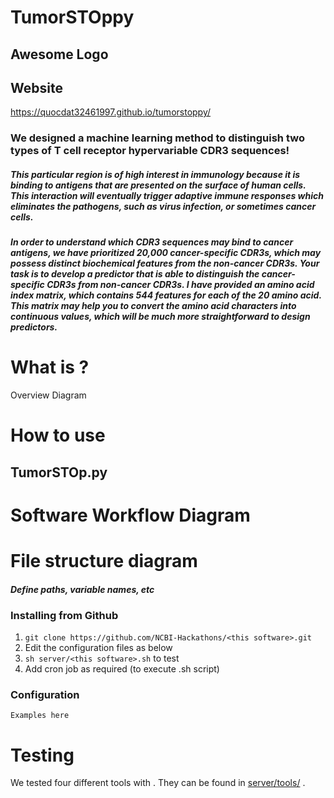 # TumorSTOppy

## Awesome Logo

## Website
https://quocdat32461997.github.io/tumorstoppy/

### We designed a machine learning method to distinguish two types of T cell receptor hypervariable CDR3 sequences!  

##### This particular region is of high interest in immunology because it is binding to antigens that are presented on the surface of human cells. This interaction will eventually trigger adaptive immune responses which eliminates the pathogens, such as virus infection, or sometimes cancer cells.

##### In order to understand which CDR3 sequences may bind to cancer antigens, we have prioritized 20,000 cancer-specific CDR3s, which may possess distinct biochemical features from the non-cancer CDR3s. Your task is to develop a predictor that is able to distinguish the cancer-specific CDR3s from non-cancer CDR3s. I have provided an amino acid index matrix, which contains 544 features for each of the 20 amino acid. This matrix may help you to convert the amino acid characters into continuous values, which will be much more straightforward to design predictors.

# What is <this software>?

Overview Diagram

# How to use <this software>

## TumorSTOp.py 

# Software Workflow Diagram

# File structure diagram 
#### _Define paths, variable names, etc_


### Installing <this software> from Github

1. `git clone https://github.com/NCBI-Hackathons/<this software>.git`
2. Edit the configuration files as below
3. `sh server/<this software>.sh` to test
4. Add cron job as required (to execute <this software>.sh script)

### Configuration

```Examples here```

# Testing

We tested four different tools with <this software>. They can be found in [server/tools/](server/tools/) . 

  
